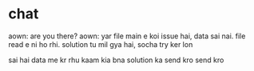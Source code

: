 # chat
aown: are you there?
aown: yar file main e koi issue hai, data sai nai. file read e ni ho rhi.
solution tu mil gya hai, socha try ker lon

sai hai data me kr rhu kaam
kia bna solution ka
send kro
send kro
